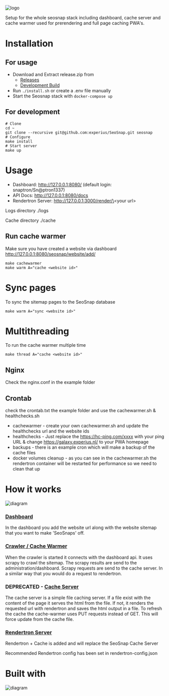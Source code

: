 ![logo](https://github.com/experius/SeoSnap/raw/master/assets/logo.png)

Setup for the whole seosnap stack including dashboard, cache server and cache warmer used for prerendering and full
 page caching PWA's.
 
# Installation
## For usage
* Download and Extract release.zip from
  * [Releases](https://github.com/experius/SeoSnap/releases)
  * [Development Build](https://github.com/experius/SeoSnap/releases/tag/latest)
* Run `./install.sh` or create a .env file manually
* Start the Seosnap stack with `docker-compose up`

## For development
```
# Clone
cd ~
git clone --recursive git@github.com:experius/SeoSnap.git seosnap
# Configure
make install
# Start server
make up
```

# Usage
* Dashboard: http://127.0.0.1:8080/ (default login: snaptron/Sn@ptron1337)
* API Docs: http://127.0.0.1:8080/docs
* Rendertron Server: http://127.0.0.1:3000/render/\<your url\>

Logs directory ./logs

Cache directory ./cache

## Run cache warmer
Make sure you have created a website via dashboard http://127.0.0.1:8080/seosnap/website/add/
```
make cachewarmer 
make warm A="cache <website id>"
```

# Sync pages
To sync the sitemap pages to the SeoSnap database

```
make warm A="sync <website id>"
```

# Multithreading
To run the cache warmer multiple time 

```
make thread A="cache <website id>"
```

## Nginx

Check the nginx.conf in the example folder


## Crontab

check the crontab.txt the example folder and use the cachewarmer.sh & healthchecks.sh

 - cachewarmer - create your own cachewarmer.sh and update the healthchecks url and the website ids
 - healthchecks - Just replace the https://hc-ping.com/xxxx with your ping URL & change https://galaxy.experius.nl/ to your PWA homepage
 - backups - there is an example cron which will make a backup of the cache files
 - docker volumes cleanup - as you can see in the cachewarmer.sh the rendertron container will be restarted for performance so we need to clean that up


# How it works

![diagram](https://github.com/experius/SeoSnap/raw/master/assets/diagram.png)

### [Dashboard](https://github.com/experius/SeoSnap-Dashboard)
In the dashboard you add the website url along with the website sitemap that you want to make 'SeoSnaps' off.

### [Crawler / Cache Warmer](https://github.com/experius/SeoSnap-Cache-Warmer)
When the crawler is started it connects with the dashboard api. It uses scrapy to crawl the sitemap. The scrapy results are send to the administration/dashboard. Scrapy requests are send to the cache server. In a similar way that you would do a request to rendertron. 

### DEPRECATED - [Cache Server](https://github.com/experius/SeoSnap-Cache-Server)
The cache server is a simple file caching server. If a file exist with the content of the page it serves the html from the file. If not, it renders the requested url with rendertron and saves the html output in a file. To refresh the cache the cache-warmer uses PUT requests instead of GET. This will force update from the cache file.

### [Rendertron Server](https://github.com/experius/rendertron/tree/docker)
Rendertron + Cache is added and will replace the SeoSnap Cache Server

Recommended Rendertron config has been set in rendertron-config.json

# Built with
![diagram](https://github.com/experius/SeoSnap/raw/master/assets/software.png)